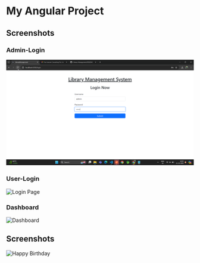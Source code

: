 # My Angular Project

## Screenshots

### Admin-Login
![angular-16-crud-example](src/assets/img/admin-login.png)

### User-Login
![Login Page](assets/img/user-login.png)

### Dashboard
![Dashboard](assets/img/dashboard.png)


## Screenshots

<div><img src='../assets/img/logo.png' alt='Happy Birthday' width="385px"/></div>

